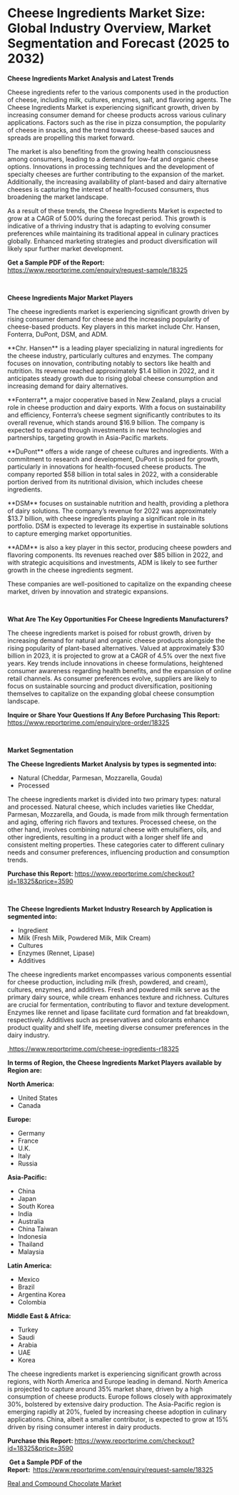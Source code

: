 <p><h1>Cheese Ingredients Market Size: Global Industry Overview, Market Segmentation and Forecast (2025 to 2032)</h1></p><p><strong>Cheese Ingredients Market Analysis and Latest Trends</strong></p>
<p><p>Cheese ingredients refer to the various components used in the production of cheese, including milk, cultures, enzymes, salt, and flavoring agents. The Cheese Ingredients Market is experiencing significant growth, driven by increasing consumer demand for cheese products across various culinary applications. Factors such as the rise in pizza consumption, the popularity of cheese in snacks, and the trend towards cheese-based sauces and spreads are propelling this market forward.</p><p>The market is also benefiting from the growing health consciousness among consumers, leading to a demand for low-fat and organic cheese options. Innovations in processing techniques and the development of specialty cheeses are further contributing to the expansion of the market. Additionally, the increasing availability of plant-based and dairy alternative cheeses is capturing the interest of health-focused consumers, thus broadening the market landscape.</p><p>As a result of these trends, the Cheese Ingredients Market is expected to grow at a CAGR of 5.00% during the forecast period. This growth is indicative of a thriving industry that is adapting to evolving consumer preferences while maintaining its traditional appeal in culinary practices globally. Enhanced marketing strategies and product diversification will likely spur further market development.</p></p>
<p><strong>Get a Sample PDF of the Report:&nbsp;</strong> <a href="https://www.reportprime.com/enquiry/request-sample/18325?utm_campaign=3250&utm_medium=2&utm_source=Github&utm_content=ia&utm_term=19032025&utm_id=cheese-ingredients">https://www.reportprime.com/enquiry/request-sample/18325</a></p>
<p>&nbsp;</p>
<p><strong>Cheese Ingredients Major Market Players</strong></p>
<p><p>The cheese ingredients market is experiencing significant growth driven by rising consumer demand for cheese and the increasing popularity of cheese-based products. Key players in this market include Chr. Hansen, Fonterra, DuPont, DSM, and ADM.</p><p>**Chr. Hansen** is a leading player specializing in natural ingredients for the cheese industry, particularly cultures and enzymes. The company focuses on innovation, contributing notably to sectors like health and nutrition. Its revenue reached approximately $1.4 billion in 2022, and it anticipates steady growth due to rising global cheese consumption and increasing demand for dairy alternatives.</p><p>**Fonterra**, a major cooperative based in New Zealand, plays a crucial role in cheese production and dairy exports. With a focus on sustainability and efficiency, Fonterra’s cheese segment significantly contributes to its overall revenue, which stands around $16.9 billion. The company is expected to expand through investments in new technologies and partnerships, targeting growth in Asia-Pacific markets.</p><p>**DuPont** offers a wide range of cheese cultures and ingredients. With a commitment to research and development, DuPont is poised for growth, particularly in innovations for health-focused cheese products. The company reported $58 billion in total sales in 2022, with a considerable portion derived from its nutritional division, which includes cheese ingredients.</p><p>**DSM** focuses on sustainable nutrition and health, providing a plethora of dairy solutions. The company’s revenue for 2022 was approximately $13.7 billion, with cheese ingredients playing a significant role in its portfolio. DSM is expected to leverage its expertise in sustainable solutions to capture emerging market opportunities.</p><p>**ADM** is also a key player in this sector, producing cheese powders and flavoring components. Its revenues reached over $85 billion in 2022, and with strategic acquisitions and investments, ADM is likely to see further growth in the cheese ingredients segment. </p><p>These companies are well-positioned to capitalize on the expanding cheese market, driven by innovation and strategic expansions.</p></p>
<p>&nbsp;</p>
<p><strong>What Are The Key Opportunities For Cheese Ingredients Manufacturers?</strong></p>
<p><p>The cheese ingredients market is poised for robust growth, driven by increasing demand for natural and organic cheese products alongside the rising popularity of plant-based alternatives. Valued at approximately $30 billion in 2023, it is projected to grow at a CAGR of 4.5% over the next five years. Key trends include innovations in cheese formulations, heightened consumer awareness regarding health benefits, and the expansion of online retail channels. As consumer preferences evolve, suppliers are likely to focus on sustainable sourcing and product diversification, positioning themselves to capitalize on the expanding global cheese consumption landscape.</p></p>
<p><strong>Inquire or Share Your Questions If Any Before Purchasing This Report:</strong> <a href="https://www.reportprime.com/enquiry/pre-order/18325?utm_campaign=3250&utm_medium=2&utm_source=Github&utm_content=ia&utm_term=19032025&utm_id=cheese-ingredients">https://www.reportprime.com/enquiry/pre-order/18325</a></p>
<p>&nbsp;</p>
<p><strong>Market Segmentation</strong></p>
<p><strong>The Cheese Ingredients Market Analysis by types is segmented into:</strong></p>
<p><ul><li>Natural (Cheddar, Parmesan, Mozzarella, Gouda)</li><li>Processed</li></ul></p>
<p><p>The cheese ingredients market is divided into two primary types: natural and processed. Natural cheese, which includes varieties like Cheddar, Parmesan, Mozzarella, and Gouda, is made from milk through fermentation and aging, offering rich flavors and textures. Processed cheese, on the other hand, involves combining natural cheese with emulsifiers, oils, and other ingredients, resulting in a product with a longer shelf life and consistent melting properties. These categories cater to different culinary needs and consumer preferences, influencing production and consumption trends.</p></p>
<p><strong>Purchase this Report:&nbsp;</strong><a href="https://www.reportprime.com/checkout?id=18325&price=3590&utm_campaign=3250&utm_medium=2&utm_source=Github&utm_content=ia&utm_term=19032025&utm_id=cheese-ingredients">https://www.reportprime.com/checkout?id=18325&price=3590</a></p>
<p>&nbsp;</p>
<p><strong>The Cheese Ingredients Market Industry Research by Application is segmented into:</strong></p>
<p><ul><li>Ingredient</li><li>Milk (Fresh Milk, Powdered Milk, Milk Cream)</li><li>Cultures</li><li>Enzymes (Rennet, Lipase)</li><li>Additives</li></ul></p>
<p><p>The cheese ingredients market encompasses various components essential for cheese production, including milk (fresh, powdered, and cream), cultures, enzymes, and additives. Fresh and powdered milk serve as the primary dairy source, while cream enhances texture and richness. Cultures are crucial for fermentation, contributing to flavor and texture development. Enzymes like rennet and lipase facilitate curd formation and fat breakdown, respectively. Additives such as preservatives and colorants enhance product quality and shelf life, meeting diverse consumer preferences in the dairy industry.</p></p>
<p><a href="https://www.reportprime.com/cheese-ingredients-r18325?utm_campaign=3250&utm_medium=2&utm_source=Github&utm_content=ia&utm_term=19032025&utm_id=cheese-ingredients">&nbsp;https://www.reportprime.com/cheese-ingredients-r18325</a></p>
<p><strong>In terms of Region, the Cheese Ingredients Market Players available by Region are:</strong></p>
<p>
    <p> <strong> North America: </strong>
        <ul>
            <li>United States</li>
            <li>Canada</li>
        </ul>
        </p> 
    <p> <strong> Europe: </strong>
        <ul>
            <li>Germany</li>
            <li>France</li>
            <li>U.K.</li>
            <li>Italy</li>
            <li>Russia</li>
        </ul>
        </p> 
    <p> <strong> Asia-Pacific: </strong>
        <ul>
            <li>China</li>
            <li>Japan</li>
            <li>South Korea</li>
            <li>India</li>
            <li>Australia</li>
            <li>China Taiwan</li>
            <li>Indonesia</li>
            <li>Thailand</li>
            <li>Malaysia</li>
        </ul>
        </p> 
    <p> <strong> Latin America: </strong>
        <ul>
            <li>Mexico</li>
            <li>Brazil</li>
            <li>Argentina Korea</li>
            <li>Colombia</li>
        </ul>
        </p> 
    <p> <strong> Middle East & Africa: </strong>
        <ul>
            <li>Turkey</li>
            <li>Saudi</li>
            <li>Arabia</li>
            <li>UAE</li>
            <li>Korea</li>
        </ul>
    </p>
    </p>
<p><p>The cheese ingredients market is experiencing significant growth across regions, with North America and Europe leading in demand. North America is projected to capture around 35% market share, driven by a high consumption of cheese products. Europe follows closely with approximately 30%, bolstered by extensive dairy production. The Asia-Pacific region is emerging rapidly at 20%, fueled by increasing cheese adoption in culinary applications. China, albeit a smaller contributor, is expected to grow at 15% driven by rising consumer interest in dairy products.</p></p>
<p><strong>Purchase this Report: </strong><a href="https://www.reportprime.com/checkout?id=18325&price=3590&utm_campaign=3250&utm_medium=2&utm_source=Github&utm_content=ia&utm_term=19032025&utm_id=cheese-ingredients">https://www.reportprime.com/checkout?id=18325&price=3590</a></p>
<p>&nbsp;<strong>Get a Sample PDF of the Report:&nbsp;&nbsp;</strong><a href="https://www.reportprime.com/enquiry/request-sample/18325?utm_campaign=3250&utm_medium=2&utm_source=Github&utm_content=ia&utm_term=19032025&utm_id=cheese-ingredients">https://www.reportprime.com/enquiry/request-sample/18325</a></p>
<p><strong></strong></p>
<p><p><a href="https://github.com/jolinolooman/Market-Research-Report-List-1/blob/main/real-and-compound-chocolate-market.md?utm_campaign=3250&utm_medium=2&utm_source=Github&utm_content=ia&utm_term=19032025&utm_id=cheese-ingredients">Real and Compound Chocolate Market</a></p></p>